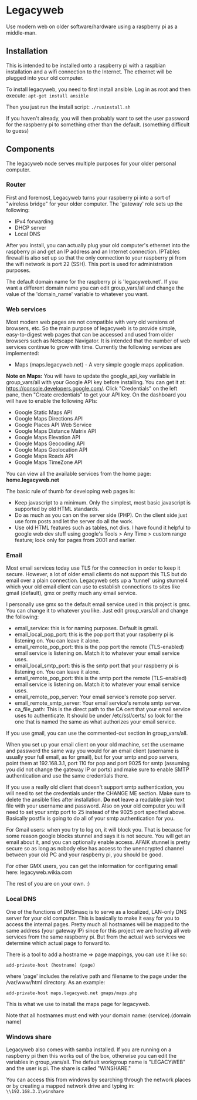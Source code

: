 # Legacyweb
Use modern web on older software/hardware using a raspberry pi as a middle-man.

## Installation
This is intended to be installed onto a raspberry pi with a raspbian installation and a wifi connection to the Internet. The ethernet will be plugged into your old computer.

To install legacyweb, you need to first install ansible. Log in as root and then execute:
`apt-get install ansible`

Then you just run the install script:
`./runinstall.sh`

If you haven't already, you will then probably want to set the user password for the raspberry pi to something other than the default. (something difficult to guess)

## Components
The legacyweb node serves multiple purposes for your older personal computer.

### Router
First and foremost, Legacyweb turns your raspberry pi into a sort of "wireless bridge" for your older computer. The 'gateway' role sets up the following:

* IPv4 forwarding
* DHCP server
* Local DNS

After you install, you can actually plug your old computer's ethernet into the raspberry pi and get an IP address and an Internet connection. IPTables firewall is also set up so that the only connection to your raspberry pi from the wifi network is port 22 (SSH). This port is used for administration purposes.

The default domain name for the raspberry pi is 'legacyweb.net'.
If you want a different domain name you can edit group_vars/all and change the value of the 'domain_name' variable to whatever you want.

### Web services
Most modern web pages are not compatible with very old versions of browsers, etc. So the main purpose of legacyweb is to provide simple, easy-to-digest web pages that can be accessed and used from older browsers such as Netscape Navigator. It is intended that the number of web services continue to grow with time. Currently the following services are implemented:

* Maps (maps.legacyweb.net) - A very simple google maps application.

**Note on Maps:** You will have to update the google_api_key varilable in group_vars/all with your Google API key before installing.  You can get it at: https://console.developers.google.com/. Click "Credentials" on the left pane, then "Create credentials" to get your API key. On the dashboard you will have to enable the following APIs:

* Google Static Maps API
* Google Maps Directions API
* Google Places API Web Service
* Google Maps Distance Matrix API
* Google Maps Elevation API
* Google Maps Geocoding API
* Google Maps Geolocation API
* Google Maps Roads API
* Google Maps TimeZone API

You can view all the available services from the home page: **home.legacyweb.net**

The basic rule of thumb for developing web pages is:

* Keep javascript to a minimum. Only the simplest, most basic javascript is supported by old HTML standards.
* Do as much as you can on the server side (PHP). On the client side just use form posts and let the server do all the work.
* Use old HTML features such as tables, not divs.
I have found it helpful to google web dev stuff using google's Tools > Any Time > custom range feature; look only for pages from 2001 and earlier.

### Email
Most email services today use TLS for the connection in order to keep it secure. However, a lot of older email clients do not support this TLS but do email over a plain connection. Legacyweb sets up a 'tunnel' using stunnel4 which your old email client can use to establish connections to sites like gmail (default), gmx or pretty much any email service.

I personally use gmx so the default email service used in this project is gmx. You can change it to whatever you like. Just edit group_vars/all and change the following:

* email_service: this is for naming purposes. Default is gmail.
* email_local_pop_port: this is the pop port that your raspberry pi is listening on. You can leave it alone.
* email_remote_pop_port: this is the pop port the remote (TLS-enabled) email service is listening on. Match it to whatever your email service uses.
* email_local_smtp_port: this is the smtp port that your raspberry pi is listening on. You can leave it alone.
* email_remote_pop_port: this is the smtp port the remote (TLS-enabled) email service is listening on. Match it to whatever your email service uses.
* email_remote_pop_server: Your email service's remote pop server.
* email_remote_smtp_server: Your email service's remote smtp server.
* ca_file_path: This is the direct path to the CA cert that your email service uses to authenticate. It should be under /etc/ssl/certs/ so look for the one that is named the same as what authorizes your email service.

If you use gmail, you can use the commented-out section in group_vars/all.

When you set up your email client on your old machine, set the username and password the same way you would for an email client (username is usually your full email, as for gmail), but for your smtp and pop servers, point them at 192.168.3.1, port 110 for pop and port 9025 for smtp (assuming you did not change the gateway IP or ports) and make sure to enable SMTP authentication and use the same credentials there.

If you use a really old client that doesn't support smtp authentication, you will need to set the credentials under the CHANGE ME section. Make sure to delete the ansible files after installation. **Do not** leave a readable plain text file with your username and password. Also on your old computer you will need to set your smtp port to 25 instead of the 9025 port specified above. Basically postfix is going to do all of your smtp authentication for you.

For Gmail users: when you try to log on, it will block you. That is because for some reason google blocks stunnel and says it is not secure. You will get an email about it, and you can optionally enable access. AFAIK stunnel is pretty secure so as long as nobody else has access to the unencrypted channel between your old PC and your raspberry pi, you should be good.

For other GMX users, you can get the information for configuring email here:
legacyweb.wikia.com

The rest of you are on your own. :)

### Local DNS
One of the functions of DNSmasq is to serve as a localized, LAN-only DNS server for your old computer. This is basically to make it easy for you to access the internal pages. Pretty much all hostnames will be mapped to the same address (your gateway IP) since for this project we are hosting all web services from the same raspberry pi. But from the actual web services we determine which actual page to forward to.

There is a tool to add a hostname => page mappings, you can use it like so:

`add-private-host (hostname) (page)`

where 'page' includes the relative path and filename to the page under the /var/www/html directory. As an example:

`add-private-host maps.legacyweb.net gmaps/maps.php`

This is what we use to install the maps page for legacyweb.

Note that all hostnames must end with your domain name: (service).(domain name)

### Windows share
Legacyweb also comes with samba installed. If you are running on a raspberry pi then this works out of the box, otherwise you can edit the variables in group_vars/all. The default workgroup name is "LEGACYWEB" and the user is pi. The share is called "WINSHARE."

You can access this from windows by searching through the network places or by creating a mapped network drive and typing in:
`\\192.168.3.1\winshare`

